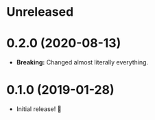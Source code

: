 # Unreleased

# 0.2.0 (2020-08-13)

- **Breaking:** Changed almost literally everything.

# 0.1.0 (2019-01-28)

- Initial release! 🎉
